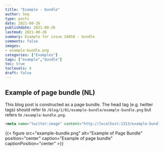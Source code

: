 ```yaml
---
title: "Example - bundle"
author: Seq
type: posts
date: 2021-00-26
publishdate: 2021-00-26
lastmod: 2021-00-26
summary: Example for issue 34858 - bundle
comments: false
images:
- example-bundle.png
categories: ["Examples"]
tags: ["example","bundle"]
toc: true
toclevels: 4
draft: false
---
```


## Example of page bundle (NL)

This blog post is constructed as a page bundle.
The head tag (e.g. twitter tags) should refer to `/blog/1/01/example-bundle/example-bundle.png` but refers to `/example-bundle.png`.

```html
<meta name="twitter:image" content="http://localhost:1313/example-bundle.png">
```

{{< figure src="example-bundle.png" alt="Example of Page Bundle" position="center" caption="Example of page bundle" captionPosition="center" >}}
